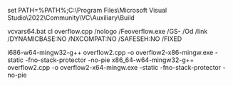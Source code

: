 set PATH=%PATH%;C:\Program Files\Microsoft Visual Studio\2022\Community\VC\Auxiliary\Build

vcvars64.bat
cl overflow.cpp /nologo /Feoverflow.exe /GS- /Od /link /DYNAMICBASE:NO /NXCOMPAT:NO /SAFESEH:NO /FIXED

i686-w64-mingw32-g++ overflow2.cpp -o overflow2-x86-mingw.exe -static -fno-stack-protector -no-pie
x86_64-w64-mingw32-g++ overflow2.cpp -o overflow2-x64-mingw.exe -static -fno-stack-protector -no-pie
